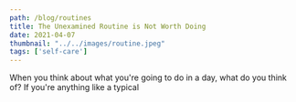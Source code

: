 ```yaml
---
path: /blog/routines
title: The Unexamined Routine is Not Worth Doing
date: 2021-04-07
thumbnail: "../../images/routine.jpeg"
tags: ['self-care']
---
```


When you think about what you're going to do in a day, what do you think of? If you're anything like a typical 